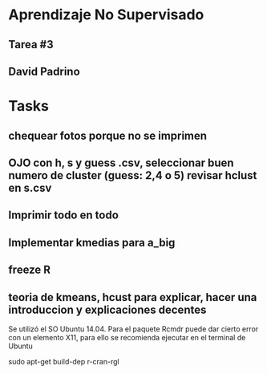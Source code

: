 # Aprendizaje No Supervisado
## Tarea #3

## David Padrino

# Tasks
## chequear fotos porque no se imprimen
## OJO con h, s y guess .csv, seleccionar buen numero de cluster (guess: 2,4 o 5) revisar hclust en s.csv
## Imprimir todo en todo
## Implementar kmedias para a_big
## freeze R
## teoria de kmeans, hcust para explicar, hacer una introduccion y explicaciones decentes


Se utilizó el SO Ubuntu 14.04.
Para el paquete Rcmdr puede dar cierto error con un elemento X11, para ello se recomienda ejecutar en el terminal de Ubuntu

sudo apt-get build-dep r-cran-rgl



























